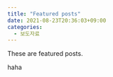 ```yaml
---
title: "Featured posts"
date: 2021-08-23T20:36:03+09:00
categories:
  - 보도자료
---
```


These are featured posts.

haha
